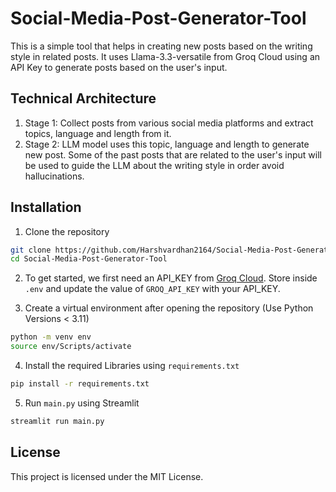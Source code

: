 # Social-Media-Post-Generator-Tool

This is a simple tool that helps in creating new posts based on the writing style in related posts. It uses Llama-3.3-versatile from Groq Cloud using an API Key to generate posts based on the user's input.

## Technical Architecture

1. Stage 1: Collect posts from various social media platforms and extract topics, language and length from it.
2. Stage 2: LLM model uses this topic, language and length to generate new post. Some of the past posts that are related to the user's input will be used to guide the LLM about the writing style in order avoid hallucinations.

## Installation

1. Clone the repository
```bash
git clone https://github.com/Harshvardhan2164/Social-Media-Post-Generator-Tool.git
cd Social-Media-Post-Generator-Tool
``` 


2. To get started, we first need an API_KEY from <a href="https://console.groq.com/keys" target="_blank">Groq Cloud</a>. Store inside `.env` and update the value of `GROQ_API_KEY` with your API_KEY.

3. Create a virtual environment after opening the repository (Use Python Versions < 3.11)
```bash
python -m venv env
source env/Scripts/activate
```

4. Install the required Libraries using `requirements.txt`
```bash
pip install -r requirements.txt
```

5. Run `main.py` using Streamlit
```bash
streamlit run main.py
```

## License
This project is licensed under the MIT License.